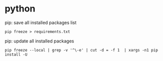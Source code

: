 python
======

pip: save all installed packages list

    pip freeze > requirements.txt

pip: update all installed packages

    pip freeze --local | grep -v '^\-e' | cut -d = -f 1  | xargs -n1 pip install -U

